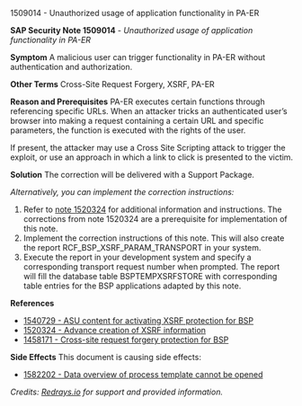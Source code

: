 1509014 - Unauthorized usage of application functionality in PA-ER

**SAP Security Note 1509014** - *Unauthorized usage of application functionality in PA-ER*

**Symptom**
A malicious user can trigger functionality in PA-ER without authentication and authorization.

**Other Terms**
Cross-Site Request Forgery, XSRF, PA-ER

**Reason and Prerequisites**
PA-ER executes certain functions through referencing specific URLs. When an attacker tricks an authenticated user’s browser into making a request containing a certain URL and specific parameters, the function is executed with the rights of the user.

If present, the attacker may use a Cross Site Scripting attack to trigger the exploit, or use an approach in which a link to click is presented to the victim.

**Solution**
The correction will be delivered with a Support Package.

*Alternatively, you can implement the correction instructions:*

1. Refer to [note 1520324](https://me.sap.com/notes/1520324) for additional information and instructions. The corrections from note 1520324 are a prerequisite for implementation of this note.
2. Implement the correction instructions of this note. This will also create the report RCF_BSP_XSRF_PARAM_TRANSPORT in your system.
3. Execute the report in your development system and specify a corresponding transport request number when prompted. The report will fill the database table BSPTEMPXSRFSTORE with corresponding table entries for the BSP applications adapted by this note.

**References**
- [1540729 - ASU content for activating XSRF protection for BSP](https://me.sap.com/notes/1540729)
- [1520324 - Advance creation of XSRF information](https://me.sap.com/notes/1520324)
- [1458171 - Cross-site request forgery protection for BSP](https://me.sap.com/notes/1458171)

**Side Effects**
This document is causing side effects:
- [1582202 - Data overview of process template cannot be opened](https://me.sap.com/notes/1582202)

_Credits: [Redrays.io](https://redrays.io) for support and provided information._